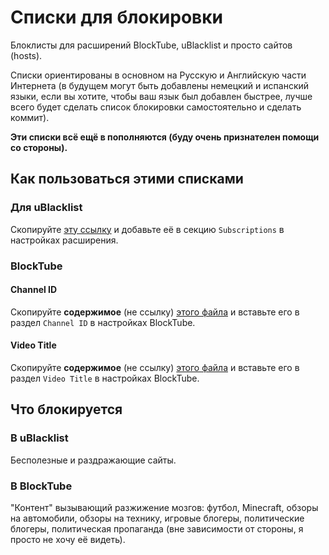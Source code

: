 # Списки для блокировки

Блоклисты для расширений BlockTube, uBlacklist и просто сайтов (hosts).

Списки ориентированы в основном на Русскую и Английскую части Интернета (в будущем могут быть добавлены немецкий и испанский языки, если вы хотите, чтобы ваш язык был добавлен быстрее, лучше всего будет сделать список блокировки самостоятельно и сделать коммит).

**Эти списки всё ещё в пополняются (буду очень признателен помощи со стороны).**

## Как пользоваться этими списками

### Для uBlacklist

Скопируйте [эту ссылку](https://raw.githubusercontent.com/al3eex/blocklists/main/uBlacklist/ublacklist-news.txt) и добавьте её в секцию `Subscriptions` в настройках расширения.

### BlockTube

#### Channel ID

Скопируйте **содержимое** (не ссылку) [этого файла](https://raw.githubusercontent.com/al3eex/blocklists/main/BlockTube/blocktube-comprehensive-list.txt) и вставьте его в раздел `Channel ID` в настройках BlockTube.

#### Video Title

Скопируйте **содержимое** (не ссылку) [этого файла](https://raw.githubusercontent.com/al3eex/blocklists/main/BlockTube/blocktube-video-titles-list.txt) и вставьте его в раздел `Video Title` в настройках BlockTube.

## Что блокируется

### В uBlacklist

Бесполезные и раздражающие сайты.

### В BlockTube

"Контент" вызывающий разжижение мозгов: футбол, Minecraft, обзоры на автомобили, обзоры на технику, игровые блогеры, политические блогеры, политическая пропаганда (вне зависимости от стороны, я просто не хочу её видеть).
